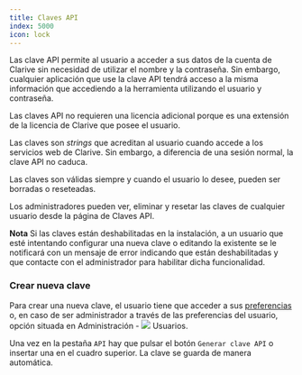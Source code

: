 ```yaml
---
title: Claves API
index: 5000
icon: lock
---
```


Las clave API permite al usuario a acceder a sus datos de la cuenta de Clarive sin necesidad de utilizar el nombre y la contraseña. Sin embargo, cualquier aplicación que use la clave API tendrá acceso a la misma información que accediendo a la herramienta utilizando el usuario y contraseña.

Las claves API no requieren una licencia adicional porque es una extensión de la licencia de Clarive que posee el usuario.

Las claves son *strings* que acreditan al usuario cuando accede a los servicios web de Clarive. Sin embargo, a diferencia de una sesión normal, la clave API no caduca.

Las claves son válidas siempre y cuando el usuario lo desee, pueden ser borradas o reseteadas.

Los administradores pueden ver, eliminar y resetar las claves de cualquier usuario desde la página de Claves API.

<p class="help-note">
<b>Nota</b> Si las claves están deshabilitadas en la instalación, a un usuario que esté intentando configurar una nueva clave o editando la existente se le notificará con un mensaje de error indicando que están deshabilitadas y que contacte con el administrador para habilitar dicha funcionalidad.
</p>

### Crear nueva clave
Para crear una nueva clave, el usuario tiene que acceder a sus [preferencias](getting-started/prefs) o, en caso de ser administrador a través de las preferencias del usuario, opción situada en Administración - <img src="/static/images/icons/user.svg" /> Usuarios.

Una vez en la pestaña `API` hay que pulsar el botón `Generar clave API` o insertar una en el cuadro superior. La clave se guarda de manera automática.